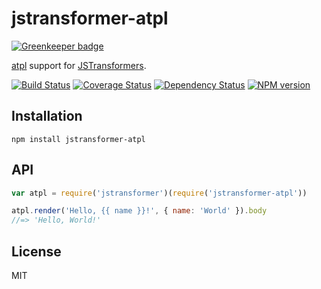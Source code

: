 # jstransformer-atpl

[![Greenkeeper badge](https://badges.greenkeeper.io/jstransformers/jstransformer-atpl.svg)](https://greenkeeper.io/)

[atpl](http://github.com/soywiz/atpl.js) support for [JSTransformers](http://github.com/jstransformers).

[![Build Status](https://img.shields.io/travis/jstransformers/jstransformer-atpl/master.svg)](https://travis-ci.org/jstransformers/jstransformer-atpl)
[![Coverage Status](https://img.shields.io/coveralls/jstransformers/jstransformer-atpl/master.svg)](https://coveralls.io/r/jstransformers/jstransformer-atpl?branch=master)
[![Dependency Status](https://img.shields.io/david/jstransformers/jstransformer-atpl/master.svg)](http://david-dm.org/jstransformers/jstransformer-atpl)
[![NPM version](https://img.shields.io/npm/v/jstransformer-atpl.svg)](https://www.npmjs.org/package/jstransformer-atpl)

## Installation

    npm install jstransformer-atpl

## API

```js
var atpl = require('jstransformer')(require('jstransformer-atpl'))

atpl.render('Hello, {{ name }}!', { name: 'World' }).body
//=> 'Hello, World!'
```

## License

MIT
